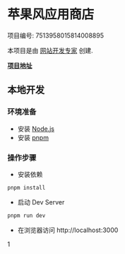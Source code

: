 # 苹果风应用商店

项目编号: 7513958015814008895

本项目是由 [网站开发专家](https://space.coze.cn/) 创建.

[**项目地址**](https://space.coze.cn/task/7513958015814008895)

## 本地开发

### 环境准备

- 安装 [Node.js](https://nodejs.org/en)
- 安装 [pnpm](https://pnpm.io/installation)

### 操作步骤

- 安装依赖

```sh
pnpm install
```

- 启动 Dev Server

```sh
pnpm run dev
```

- 在浏览器访问 http://localhost:3000

1